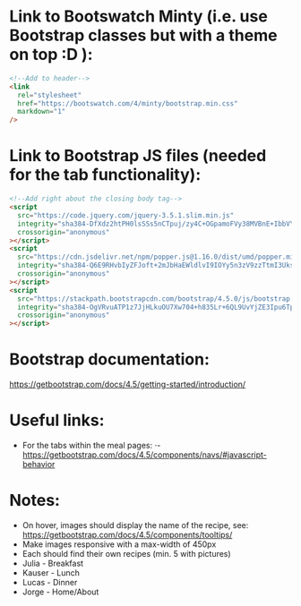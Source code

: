 # Link to Bootswatch Minty (i.e. use Bootstrap classes but with a theme on top :D ):

```html
<!--Add to header-->
<link
  rel="stylesheet"
  href="https://bootswatch.com/4/minty/bootstrap.min.css"
  markdown="1"
/>
```

# Link to Bootstrap JS files (needed for the tab functionality):

```html
<!--Add right about the closing body tag-->
<script
  src="https://code.jquery.com/jquery-3.5.1.slim.min.js"
  integrity="sha384-DfXdz2htPH0lsSSs5nCTpuj/zy4C+OGpamoFVy38MVBnE+IbbVYUew+OrCXaRkfj"
  crossorigin="anonymous"
></script>
<script
  src="https://cdn.jsdelivr.net/npm/popper.js@1.16.0/dist/umd/popper.min.js"
  integrity="sha384-Q6E9RHvbIyZFJoft+2mJbHaEWldlvI9IOYy5n3zV9zzTtmI3UksdQRVvoxMfooAo"
  crossorigin="anonymous"
></script>
<script
  src="https://stackpath.bootstrapcdn.com/bootstrap/4.5.0/js/bootstrap.min.js"
  integrity="sha384-OgVRvuATP1z7JjHLkuOU7Xw704+h835Lr+6QL9UvYjZE3Ipu6Tp75j7Bh/kR0JKI"
  crossorigin="anonymous"
></script>
```

# Bootstrap documentation:

https://getbootstrap.com/docs/4.5/getting-started/introduction/

# Useful links:

- For the tabs within the meal pages:
  ⋅- https://getbootstrap.com/docs/4.5/components/navs/#javascript-behavior

# Notes:

- On hover, images should display the name of the recipe, see: https://getbootstrap.com/docs/4.5/components/tooltips/
- Make images responsive with a max-width of 450px
- Each should find their own recipes (min. 5 with pictures)
- Julia - Breakfast
- Kauser - Lunch
- Lucas - Dinner
- Jorge - Home/About
